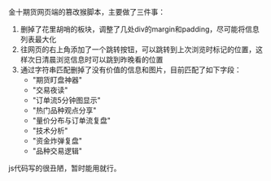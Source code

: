 金十期货网页端的篡改猴脚本，主要做了三件事：

1. 删掉了花里胡哨的板块，调整了几处div的margin和padding，尽可能将信息列表最大化
2. 往网页的右上角添加了一个跳转按钮，可以跳转到上次浏览时标记的位置，这样次日清晨浏览信息时可以跳到昨晚看的位置
3. 通过字符串匹配删掉了没有价值的信息和图片，目前匹配了如下字段：
   - "期货盯盘神器"
   - "交易夜读"
   - "订单流5分钟图显示"
   - "热门品种观点分享"
   - "量价分布与订单流复盘"
   - "技术分析"
   - "资金炸弹复盘"
   - "品种交易逻辑"

js代码写的很丑陋，暂时能用就行。